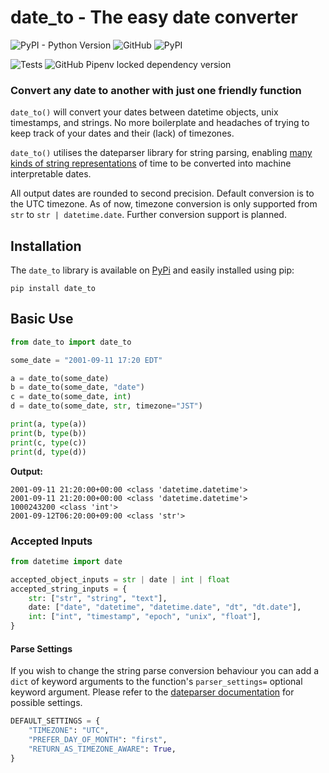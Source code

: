 # date_to - The easy date converter

![PyPI - Python Version](https://img.shields.io/pypi/pyversions/date_to?style=for-the-badge) 
![GitHub](https://img.shields.io/github/license/ahaaster/date-to?style=for-the-badge) 
![PyPI](https://img.shields.io/pypi/v/date-to?style=for-the-badge) 

![Tests](https://github.com/ahaaster/date-to/actions/workflows/tests.yml/badge.svg)
![GitHub Pipenv locked dependency version](https://img.shields.io/github/pipenv/locked/dependency-version/ahaaster/date-to/dateparser)


### Convert any date to another with just one friendly function

```date_to()``` will convert your dates between datetime objects, unix timestamps, and strings. No more boilerplate and headaches of trying to keep track of your dates and their (lack) of timezones.

```date_to()``` utilises the dateparser library for string parsing, enabling [many kinds of string representations](https://dateparser.readthedocs.io/en/latest/index.html#features) of time to be converted into machine interpretable dates.

All output dates are rounded to second precision.
Default conversion is to the UTC timezone. 
As of now, timezone conversion is only supported from ```str``` to ```str | datetime.date```. Further conversion support is planned.


## Installation
The ```date_to``` library is available on [PyPi](https://pypi.org/project/date_to/) and easily installed using pip:
```
pip install date_to
```

## Basic Use

```python
from date_to import date_to

some_date = "2001-09-11 17:20 EDT"

a = date_to(some_date)
b = date_to(some_date, "date")
c = date_to(some_date, int)
d = date_to(some_date, str, timezone="JST")

print(a, type(a))
print(b, type(b))
print(c, type(c))
print(d, type(d))
```

**Output:**

```
2001-09-11 21:20:00+00:00 <class 'datetime.datetime'>
2001-09-11 21:20:00+00:00 <class 'datetime.datetime'>
1000243200 <class 'int'>
2001-09-12T06:20:00+09:00 <class 'str'>
```

### Accepted Inputs

```python
from datetime import date

accepted_object_inputs = str | date | int | float
accepted_string_inputs = {
    str: ["str", "string", "text"],
    date: ["date", "datetime", "datetime.date", "dt", "dt.date"],
    int: ["int", "timestamp", "epoch", "unix", "float"],
}
```
#### Parse Settings
If you wish to change the string parse conversion behaviour you can add a ```dict``` of keyword arguments to the function's ```parser_settings=``` optional keyword argument. Please refer to the [dateparser documentation](https://dateparser.readthedocs.io/en/latest/dateparser.html#dateparser.parse) for possible settings.
```python
DEFAULT_SETTINGS = {
    "TIMEZONE": "UTC",
    "PREFER_DAY_OF_MONTH": "first",
    "RETURN_AS_TIMEZONE_AWARE": True,
}
```
